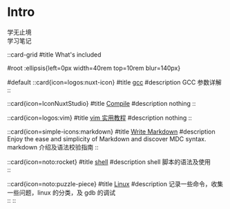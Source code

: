 # Intro

学无止境  
学习笔记

::card-grid
#title
What's included

#root
:ellipsis{left=0px width=40rem top=10rem blur=140px}



#default
  ::card{icon=logos:nuxt-icon}
  #title
  [gcc](./gcc)
  #description
  GCC 参数详解
  ::

  ::card{icon=IconNuxtStudio}
  #title
  [Compile](./compile)
  #description
  nothing
  ::

  ::card{icon=logos:vim}
  #title
  [vim 实用教程](./vim)
  #description
  nothing
  ::

  ::card{icon=simple-icons:markdown}
  #title
  [Write Markdown](./markdown)
  #description
  Enjoy the ease and simplicity of Markdown and discover MDC syntax.  
  markdown 介绍及语法校验指南
  ::

  ::card{icon=noto:rocket}
  #title
  [shell](./shell)
  #description
  shell 脚本的语法及使用   
  ::

  ::card{icon=noto:puzzle-piece}
  #title
  [Linux](./linux/)
  #description
  记录一些命令，收集一些问题，linux 的分类，及 gdb 的调试   
  ::
::



